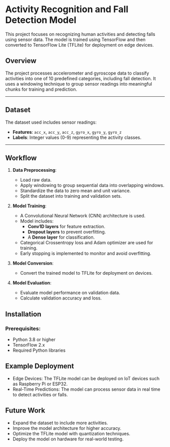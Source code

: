 # Activity Recognition and Fall Detection Model

This project focuses on recognizing human activities and detecting falls using sensor data. The model is trained using TensorFlow and then converted to TensorFlow Lite (TFLite) for deployment on edge devices.

## Overview

The project processes accelerometer and gyroscope data to classify activities into one of 10 predefined categories, including fall detection. It uses a windowing technique to group sensor readings into meaningful chunks for training and prediction.

---

## Dataset

The dataset used includes sensor readings:
- **Features**: `acc_x`, `acc_y`, `acc_z`, `gyro_x`, `gyro_y`, `gyro_z`
- **Labels**: Integer values (0-9) representing the activity classes.

---

## Workflow

1. **Data Preprocessing**:
   - Load raw data.
   - Apply windowing to group sequential data into overlapping windows.
   - Standardize the data to zero mean and unit variance.
   - Split the dataset into training and validation sets.

2. **Model Training**:
   - A Convolutional Neural Network (CNN) architecture is used.
   - Model includes:
     - **Conv1D layers** for feature extraction.
     - **Dropout layers** to prevent overfitting.
     - A **Dense layer** for classification.
   - Categorical Crossentropy loss and Adam optimizer are used for training.
   - Early stopping is implemented to monitor and avoid overfitting.

3. **Model Conversion**:
   - Convert the trained model to TFLite for deployment on devices.

4. **Model Evaluation**:
   - Evaluate model performance on validation data.
   - Calculate validation accuracy and loss.

## Installation
### Prerequisites:
- Python 3.8 or higher
- TensorFlow 2.x
- Required Python libraries

## Example Deployment

- Edge Devices: The TFLite model can be deployed on IoT devices such as Raspberry Pi or ESP32.
- Real-Time Predictions: The model can process sensor data in real time to detect activities or falls.

## Future Work
- Expand the dataset to include more activities.
- Improve the model architecture for higher accuracy.
- Optimize the TFLite model with quantization techniques.
- Deploy the model on hardware for real-world testing.


